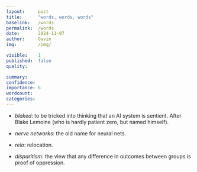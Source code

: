 ```yaml
---
layout:     post
title:      "words, words, words"
baselink:   /words
permalink:  /words
date:       2024-11-07
author:     Gavin   
img:        /img/

visible:    1
published:  false
quality:    

summary:    
confidence: 
importance: 6
wordcount:  
categories: 
---
```



* _blaked_: to be tricked into thinking that an AI system is sentient. After Blake Lemoine (who is hardly patient zero, but named himself).

* _nerve networks_: the old name for neural nets.

* _relo_: relocation.

* _disparitism_: the view that any difference in outcomes between groups is proof of oppression.